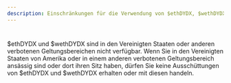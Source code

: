 ```yaml
---
description: Einschränkungen für die Verwendung von $ethDYDX, $wethDYDX und dYdX v3.
---
```


#

$ethDYDX und $wethDYDX sind in den Vereinigten Staaten oder anderen verbotenen Geltungsbereichen nicht verfügbar. Wenn Sie in den Vereinigten Staaten von Amerika oder in einem anderen verbotenen Geltungsbereich ansässig sind oder dort ihren Sitz haben, dürfen Sie keine Ausschüttungen von $ethDYDX und $wethDYDX erhalten oder mit diesen handeln.
